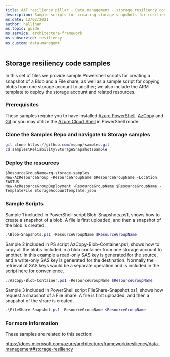```yaml
---
title: AAF resiliency pillar - Data management - storage resiliency code samples
description: Sample scripts for creating storage snapshots for resiliency
ms.date: 12/02/2021
author: hallihan
ms.topic: guide
ms.service: architecture-framework
ms.subservice: resiliency
ms.custom: data-managemt
---
```


## Storage resiliency code samples

In this set of files we provide sample Powershell scripts for creating a snapshot of a Blob and a File share, as well as a sample script for copying blobs from one storage account to another; we also include the ARM template to deploy the storage account and related resources.

### Prerequisites

These samples require you to have installed [Azure PowerShell](https://docs.microsoft.com/powershell/azure/install-az-ps), [AzCopy](https://docs.microsoft.com/azure/storage/common/storage-use-azcopy#download-azcopy) and [Git](https://docs.microsoft.com/devops/develop/git/install-and-set-up-git) or you may utilize the [Azure Cloud Shell](https://shell.azure.com) in PowerShell mode.

### Clone the Samples Repo and navigate to Storage samples

```powershell
git clone https://github.com/mspnp/samples.git
cd samples\Reliability\StorageSnapshotsSample
```

### Deploy the resources

```
$ResourceGroupName=rg-storage-samples
New-AzResourceGroup -ResourceGroupName $ResourceGroupName -Location EASTUS
New-AzResourceGroupDeployment -ResourceGroupName $ResourceGroupName -TemplateFile StorageAccountTemplate.json
```

### Sample Scripts

Sample 1 included in PowerShell script Blob-Snapshots.ps1, shows how to create a snapshot of a blob. A file is first uploaded, and then a snapshot of the blob is created.

```powershell
.\Blob-Snapshots.ps1 -ResourceGroupName $ResourceGroupName
```

Sample 2 included in PS script AzCopy-Blob-Container.ps1, shows how to copy all the blobs included in a blob container from one storage account to another. In this example a read-only SAS key is generated for the source, and a write-only SAS key is generated for the destination. Normally the retrieval of SAS keys would be a separate operation and is included in the script here for convenience.

```powershell
./AzCopy-Blob-Container.ps1 -ResourceGroupName $ResourceGroupName
```

Sample 3 included in PowerShell script FileShare-Snapshot.ps1, shows how request a snapshot of a File Share. A file is first uploaded, and then a snapshot of the share is created.

```powershell
.\FileShare-Snapshot.ps1 -ResourceGroupName $ResourceGroupName
```

### For more information

These samples are related to this section:

https://docs.microsoft.com/azure/architecture/framework/resiliency/data-management#storage-resiliency
